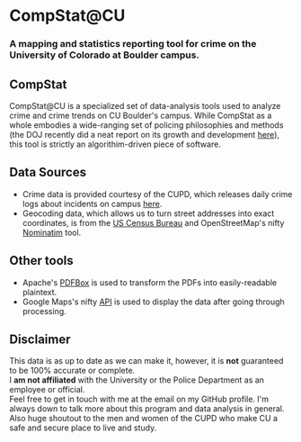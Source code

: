 # CompStat@CU
### A mapping and statistics reporting tool for crime on the University of Colorado at Boulder campus.

## CompStat
CompStat@CU is a specialized set of data-analysis tools used to analyze crime and crime trends on CU Boulder's campus. While CompStat as a whole embodies a wide-ranging set of policing philosophies and methods (the DOJ recently did a neat report on its growth and development [here](https://www.bja.gov/publications/perf-compstat.pdf)), this tool is strictly an algorithim-driven piece of software. 

## Data Sources
- Crime data is provided courtesy of the CUPD, which releases daily crime logs about incidents on campus [here](https://www.colorado.edu/police/records-reports/daily-crime-log).   
- Geocoding data, which allows us to turn street addresses into exact coordinates, is from the [US Census Bureau](https://www.census.gov/geo/maps-data/data/geocoder.html) and OpenStreetMap's nifty [Nominatim](https://wiki.openstreetmap.org/wiki/Nominatim) tool. 

## Other tools
- Apache's [PDFBox](https://pdfbox.apache.org/) is used to transform the PDFs into easily-readable plaintext.   
- Google Maps's nifty [API](https://developers.google.com/maps) is used to display the data after going through processing.   

## Disclaimer
This data is as up to date as we can make it, however, it is **not** guaranteed to be 100% accurate or complete.   
I **am not affiliated** with the University or the Police Department as an employee or official.   
Feel free to get in touch with me at the email on my GitHub profile. I'm always down to talk more about this program and data analysis in general. Also huge shoutout to the men and women of the CUPD who make CU a safe and secure place to live and study. 
